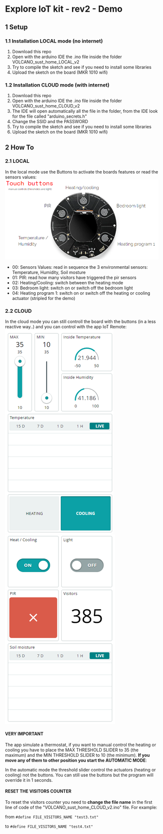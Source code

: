 # Explore IoT kit - rev2 - Demo

## 1 Setup
### 1.1 Installation LOCAL mode (no internet)

 1. Download this repo
 2. Open with the arduino IDE the .ino file inside the folder VOLCANO_sust_home_LOCAL_v2
 3. Try to compile the sketch and see if you need to install some libraries
 4. Upload the sketch on the board (MKR 1010 wifi)

### 1.2 Installation CLOUD mode (with internet)

 1. Download this repo
 2. Open with the arduino IDE the .ino file inside the folder VOLCANO_sust_home_CLOUD_v2
 3. The IDE will open automatically all the file in the folder, from the IDE look for the file called "arduino_secrets.h"
 4. Change the SSID and the PASSWORD
 5. Try to compile the sketch and see if you need to install some libraries
 6. Upload the sketch on the board (MKR 1010 wifi)

## 2 How To

### 2.1 LOCAL

In the local mode use the Buttons to activate the boards features or read the sensors values:
![buttons](imgs/buttons.png)

 - 00: Sensors Values: read in sequence the 3 environmental sensors: Temperature, Humidity, Soil mosture
 - 01: PIR: read how many visitors have triggered the pir sensors
 - 02: Heating/Cooling: switch between the heating mode
 - 03: Bedroom light: switch on or switch off the bedroom light
 - 04: Heating program 1: switch on or switch off the heating or cooling actuator (stripled for the demo)

### 2.2 CLOUD

In the cloud mode you can still controll the board with the buttons (in a less reactive way..) and you can control with the app IoT Remote:
![cloud_1](imgs/cloud_1.png) ![cloud_2](imgs/cloud_2.png)


#### VERY IMPORTANT

The app simulate a thermostat, if you want to manual control the heating or cooling you have to place the MAX THRESHOLD SLIDER to 35 (the maximum) and the MIN THRESHOLD SLIDER to 10 (the minimum).
**If you move any of them to other position you start the AUTOMATIC MODE**:

In the automatic mode the threshold slider control the actuators (heating or cooling) not the buttons. You can still use the buttons but the program will override it in 1 seconds.

#### RESET THE VISITORS COUNTER
To reset the visitors counter you need to **change the file name** in the first line of code of the "VOLCANO_sust_home_CLOUD_v2.ino" file. For example:

from ```#define FILE_VISITORS_NAME "test3.txt"```

to ```#define FILE_VISITORS_NAME "test4.txt"```



